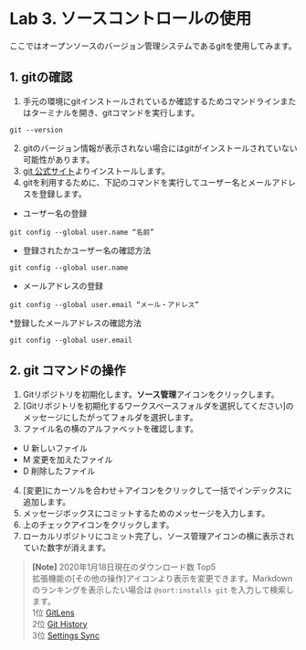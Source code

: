 # Lab 3. ソースコントロールの使用
ここではオープンソースのバージョン管理システムであるgitを使用してみます。

## 1. gitの確認
1. 手元の環境にgitインストールされているか確認するためコマンドラインまたはターミナルを開き、gitコマンドを実行します。
```
git --version
```
2. gitのバージョン情報が表示されない場合にはgitがインストールされていない可能性があります。
3. [git 公式サイト](https://git-scm.com/)よりインストールします。
4. gitを利用するために、下記のコマンドを実行してユーザー名とメールアドレスを登録します。
* ユーザー名の登録
```
git config --global user.name “名前”
```
* 登録されたかユーザー名の確認方法
```
git config --global user.name
```
* メールアドレスの登録
```
git config --global user.email “メール・アドレス”
```
*登録したメールアドレスの確認方法
```
git config --global user.email
```

## 2. git コマンドの操作
1. Gitリポジトリを初期化します。**ソース管理**アイコンをクリックします。
2. [Gitリポジトリを初期化するワークスペースフォルダを選択してください]のメッセージにしたがってフォルダを選択します。
3. ファイル名の横のアルファベットを確認します。
* U 新しいファイル
* M 変更を加えたファイル
* D 削除したファイル
4. [変更]にカーソルを合わせ＋アイコンをクリックして一括でインデックスに追加します。
5. メッセージボックスにコミットするためのメッセージを入力します。
6. 上のチェックアイコンをクリックします。
7. ローカルリポジトリにコミット完了し、ソース管理アイコンの横に表示されていた数字が消えます。

> **[Note]** 2020年1月18日現在のダウンロード数 Top5  
> 拡張機能の[その他の操作]アイコンより表示を変更できます。Markdownのランキングを表示したい場合は `@sort:installs git` を入力して検索します。  
>1位 [GitLens](https://marketplace.visualstudio.com/items?itemName=eamodio.gitlens)  
>2位 [Git History](https://marketplace.visualstudio.com/items?itemName=donjayamanne.githistory)  
>3位 [Settings Sync](https://marketplace.visualstudio.com/items?itemName=Shan.code-settings-sync)  



